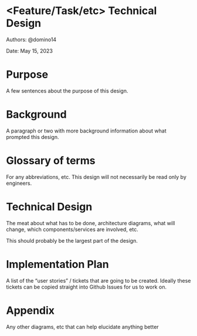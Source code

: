 # <Feature/Task/etc> Technical Design

Authors: @domino14

Date: May 15, 2023

# Purpose

A few sentences about the purpose of this design.

# Background

A paragraph or two with more background information about what prompted this design.

# Glossary of terms

For any abbreviations, etc. This design will not necessarily be read only by engineers.

# Technical Design

The meat about what has to be done, architecture diagrams, what will change, which components/services are involved, etc.

This should probably be the largest part of the design.

# Implementation Plan

A list of the “user stories” / tickets that are going to be created. Ideally these tickets can be copied straight into Github Issues for us to work on. 

# Appendix

Any other diagrams, etc that can help elucidate anything better
